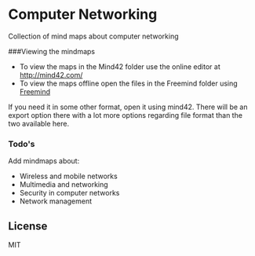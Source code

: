# Computer Networking

Collection of mind maps about computer networking

###Viewing the mindmaps
  - To view the maps in the Mind42 folder use the online editor at http://mind42.com/
  - To view the maps offline open the files in the Freemind folder using [Freemind]

If you need it in some other format, open it using mind42. There will be an export option there
with a lot more options regarding file format than the two available here.


### Todo's

Add mindmaps about:
 - Wireless and mobile networks
 - Multimedia and networking
 - Security in computer networks
 - Network management

License
----

MIT

[Freemind]:http://freemind.sourceforge.net/wiki/index.php/Download
